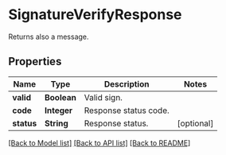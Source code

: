 
# SignatureVerifyResponse
Returns also a message.

## Properties
Name | Type | Description | Notes
------------ | ------------- | ------------- | -------------
**valid** | **Boolean** | Valid sign. | 
**code** | **Integer** | Response status code. | 
**status** | **String** | Response status. | [optional]


[[Back to Model list]](../README.md#documentation-for-models) [[Back to API list]](../README.md#documentation-for-api-endpoints) [[Back to README]](../README.md)


